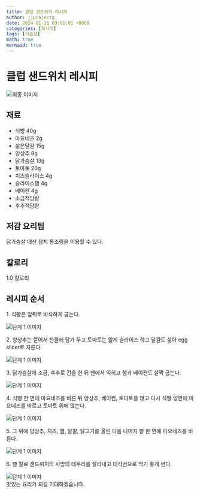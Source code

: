 ```yaml
---
title: 클럽 샌드위치 레시피
author: jjprojectg
date: 2024-01-21 03:01:01 +0000
categories: [레시피]
tags: [가슴살]
math: true
mermaid: true
---
```

<meta name="og:type" content="website"/>
<meta charset="UTF-8"/>
<div class="header">
  <h1>클럽 샌드위치 레시피</h1>
</div>

<div class="container my-4">
  <div class="row">
    <div class="col-12 col-md-6">
      <div class="recipe-image">
        <img src="http://www.foodsafetykorea.go.kr/uploadimg/20141117/20141117053808_1416213488663.jpg" class="step-image" alt="최종 이미지"/>
      </div>
    </div>
    <div class="col-12 col-md-6">
      <div class="ingredients">
        <h2>재료</h2>
        <ul class="card">
          <li> 식빵 40g </li>
          <li>  마요네즈 2g </li>
          <li>  삶은달걀 15g </li>
          <li>  양상추 8g </li>
          <li>  닭가슴살 13g </li>
          <li>  토마토 20g </li>
          <li>  치즈슬라이스 4g </li>
          <li>  슬라이스햄 4g </li>
          <li>  베이컨 4g </li>
          <li>  소금적당량 </li>
          <li>  후추적당량 </li>
</ul>
      </div>
    </div>
    <div class="col-12 col-md-6">
      <div class="ingredients">
        <h2>저감 요리팁</h2>
        <div class="card"> 
          <p>
            닭가슴살 대신 참치 통조림을 이용할 수 있다.
          </p>
        </div>
      </div>
      <div class="ingredients">
        <h2>칼로리</h2>
        <div class="card"> 
          <p>
            1.0 칼로리
          </p>
        </div>
      </div>
    </div>
  </div>

  <h2 class="my-4">레시피 순서</h2>
  <div class="card recipe-card">
    <div class="card-body recipe-step">
      <p class="card-text step-description">1. 식빵은 앞뒤로 바삭하게 굽는다.</p>
      <img src="http://www.foodsafetykorea.go.kr/uploadimg/cook/1030-1.jpg" alt="단계 1 이미지" class="step-image"/>
    </div>
  </div>
  <div class="card recipe-card">
    <div class="card-body recipe-step">
      <p class="card-text step-description">2. 양상추는 뜯어서 찬물에 담가 두고 토마토는 얇게 슬라이스 하고 달걀도 삶아 egg slicer로 자른다.</p>
      <img src="http://www.foodsafetykorea.go.kr/uploadimg/cook/1030-2.jpg" alt="단계 1 이미지" class="step-image"/>
    </div>
  </div>
  <div class="card recipe-card">
    <div class="card-body recipe-step">
      <p class="card-text step-description">3. 닭가슴살에 소금, 후추로 간을 한 뒤 팬에서 익히고 햄과 베이컨도 살짝 굽는다.</p>
      <img src="http://www.foodsafetykorea.go.kr/uploadimg/cook/1030-3.jpg" alt="단계 1 이미지" class="step-image"/>
    </div>
  </div>
  <div class="card recipe-card">
    <div class="card-body recipe-step">
      <p class="card-text step-description">4. 식빵 한 면에 마요네즈를 바른 뒤 양상추, 베이컨, 토마토를 얹고 다시 식빵 양면에 마요네즈를 바르고 토마토 위에 얹는다.</p>
      <img src="http://www.foodsafetykorea.go.kr/uploadimg/cook/1030-4.jpg" alt="단계 1 이미지" class="step-image"/>
    </div>
  </div>
  <div class="card recipe-card">
    <div class="card-body recipe-step">
      <p class="card-text step-description">5. 그 위에 양상추, 치즈, 햄, 달걀, 닭고기를 올린 다음 나머지 빵 한 면에 마요네즈를 바른다.</p>
      <img src="http://www.foodsafetykorea.go.kr/uploadimg/cook/1030-5.jpg" alt="단계 1 이미지" class="step-image"/>
    </div>
  </div>
  <div class="card recipe-card">
    <div class="card-body recipe-step">
      <p class="card-text step-description">6. 빵 칼로 샌드위치의 사방의 테두리를 잘라내고 대각선으로 먹기 좋게 썬다.</p>
      <img src="http://www.foodsafetykorea.go.kr/uploadimg/cook/1030-6.jpg" alt="단계 1 이미지" class="step-image"/>
    </div>
  </div>

</div>
맛있는 요리가 되길 기대하겠습니다.
